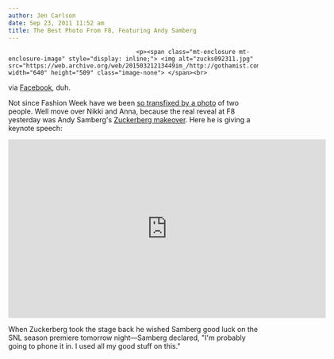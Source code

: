 ```yaml
---
author: Jen Carlson
date: Sep 23, 2011 11:52 am
title: The Best Photo From F8, Featuring Andy Samberg
---
```


	
										<p><span class="mt-enclosure mt-enclosure-image" style="display: inline;"> <img alt="zucks092311.jpg" src="https://web.archive.org/web/20150321213449im_/http://gothamist.com/attachments/arts_jen/zucks092311.jpg" width="640" height="509" class="image-none"> </span><br>
<span class="photo_caption">via <a href="https://web.archive.org/web/20150321213449/https://www.facebook.com/photo.php?fbid=10150321994685798&amp;set=a.10150321712425798.364040.11204705797&amp;type=1&amp;theater">Facebook</a>, duh.</span></p>

<p>Not since Fashion Week have we been <a href="https://web.archive.org/web/20150321213449/http://gothamist.com/2011/09/12/photos_anna_wintour_and_nikki_minaj.php">so transfixed by a photo</a> of two people. Well move over Nikki and Anna, because the real reveal at F8 yesterday was Andy Samberg&apos;s <a href="https://web.archive.org/web/20150321213449/https://www.facebook.com/photo.php?fbid=10150321994685798&amp;set=a.10150321712425798.364040.11204705797&amp;type=1&amp;theater">Zuckerberg makeover</a>. Here he is giving a keynote speech:</p>

<p><iframe width="640" height="360" src="https://web.archive.org/web/20150321213449if_/http://www.youtube.com/embed/WCuvzENr4oY" frameborder="0" allowfullscreen></iframe></p>

<p>When Zuckerberg took the stage back he wished Samberg good luck on the SNL season premiere tomorrow night&#x2014;Samberg declared, &quot;I&apos;m probably going to phone it in. I used all my good stuff on this.&quot;</p>					
										
									
				